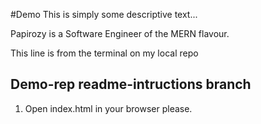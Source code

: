 #Demo
This is simply some descriptive text...

Papirozy is a Software Engineer of the MERN flavour.

This line is from the terminal on my local repo

## Demo-rep readme-intructions branch

1. Open index.html in your browser please.
